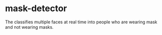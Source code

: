 # mask-detector
The classifies multiple faces at real time into people who are wearing mask and not wearing masks.
